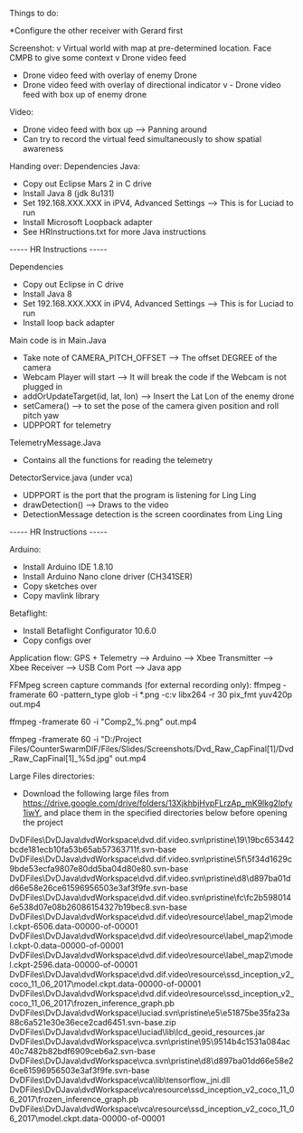 Things to do:

*Configure the other receiver with Gerard first

Screenshot:
v Virtual world with map at pre-determined location. Face CMPB to give some context
v Drone video feed
- Drone video feed with overlay of enemy Drone
- Drone video feed with overlay of directional indicator
v - Drone video feed with box up of enemy drone

Video:
- Drone video feed with box up --> Panning around
- Can try to record the virtual feed simultaneously to show spatial awareness


Handing over:
Dependencies
Java:
- Copy out Eclipse Mars 2 in C drive
- Install Java 8 (jdk 8u131)
- Set 192.168.XXX.XXX in iPV4, Advanced Settings --> This is for Luciad to run
- Install Microsoft Loopback adapter
- See HRInstructions.txt for more Java instructions

----- HR Instructions -----

Dependencies
- Copy out Eclipse in C drive
- Install Java 8
- Set 192.168.XXX.XXX in iPV4, Advanced Settings --> This is for Luciad to run
- Install loop back adapter

Main code is in Main.Java
- Take note of CAMERA_PITCH_OFFSET --> The offset DEGREE of the camera
- Webcam Player will start --> It will break the code if the Webcam is not plugged in
- addOrUpdateTarget(id, lat, lon) --> Insert the Lat Lon of the enemy drone
- setCamera() --> to set the pose of the camera given position and roll pitch yaw
- UDPPORT for telemetry

TelemetryMessage.Java
- Contains all the functions for reading the telemetry

DetectorService.java (under vca)
- UDPPORT is the port that the program is listening for Ling Ling 
- drawDetection() --> Draws to the video
- DetectionMessage detection is the screen coordinates from Ling Ling

----- HR Instructions -----

Arduino:
- Install Arduino IDE 1.8.10
- Install Arduino Nano clone driver (CH341SER)
- Copy sketches over
- Copy mavlink library

Betaflight:
- Install Betaflight Configurator 10.6.0
- Copy configs over


Application flow:
GPS + Telemetry --> Arduino --> Xbee Transmitter --> Xbee Receiver --> USB Com Port --> Java app


FFMpeg screen capture commands (for external recording only):
ffmpeg -framerate 60 -pattern_type glob -i *.png -c:v libx264 -r 30 pix_fmt yuv420p out.mp4

ffmpeg -framerate 60 -i "Comp2_%.png" out.mp4

ffmpeg -framerate 60 -i "D:/Project Files/CounterSwarmDIF/Files/Slides/Screenshots/Dvd_Raw_CapFinal[1]/Dvd_Raw_CapFinal[1]_%5d.jpg" out.mp4




Large Files directories:
- Download the following large files from https://drive.google.com/drive/folders/13XjkhbjHvpFLrzAp_mK9lkg2Ipfy1iwY, and place them in the specified directories below before opening the project

DvDFiles\DvDJava\dvdWorkspace\dvd.dif.video\.svn\pristine\19\19bc653442bcde181ecb10fa53b65ab57363711f.svn-base
DvDFiles\DvDJava\dvdWorkspace\dvd.dif.video\.svn\pristine\5f\5f34d1629c9bde53ecfa9807e80dd5ba04d80e80.svn-base
DvDFiles\DvDJava\dvdWorkspace\dvd.dif.video\.svn\pristine\d8\d897ba01dd66e58e26ce61596956503e3af3f9fe.svn-base
DvDFiles\DvDJava\dvdWorkspace\dvd.dif.video\.svn\pristine\fc\fc2b5980146e538d07e08b26086154327b19bec8.svn-base
DvDFiles\DvDJava\dvdWorkspace\dvd.dif.video\resource\label_map2\model.ckpt-6506.data-00000-of-00001
DvDFiles\DvDJava\dvdWorkspace\dvd.dif.video\resource\label_map2\model.ckpt-0.data-00000-of-00001
DvDFiles\DvDJava\dvdWorkspace\dvd.dif.video\resource\label_map2\model.ckpt-2596.data-00000-of-00001
DvDFiles\DvDJava\dvdWorkspace\dvd.dif.video\resource\ssd_inception_v2_coco_11_06_2017\model.ckpt.data-00000-of-00001
DvDFiles\DvDJava\dvdWorkspace\dvd.dif.video\resource\ssd_inception_v2_coco_11_06_2017\frozen_inference_graph.pb
DvDFiles\DvDJava\dvdWorkspace\luciad\.svn\pristine\e5\e51875be35fa23a88c6a521e30e36ece2cad6451.svn-base.zip
DvDFiles\DvDJava\dvdWorkspace\luciad\lib\lcd_geoid_resources.jar
DvDFiles\DvDJava\dvdWorkspace\vca\.svn\pristine\95\9514b4c1531a084ac40c7482b82bdf6909ceb6a2.svn-base
DvDFiles\DvDJava\dvdWorkspace\vca\.svn\pristine\d8\d897ba01dd66e58e26ce61596956503e3af3f9fe.svn-base
DvDFiles\DvDJava\dvdWorkspace\vca\lib\tensorflow_jni.dll
DvDFiles\DvDJava\dvdWorkspace\vca\resource\ssd_inception_v2_coco_11_06_2017\frozen_inference_graph.pb
DvDFiles\DvDJava\dvdWorkspace\vca\resource\ssd_inception_v2_coco_11_06_2017\model.ckpt.data-00000-of-00001